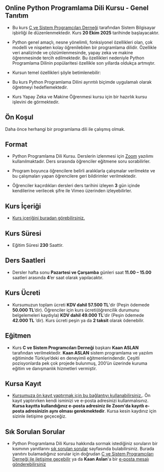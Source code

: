 ## Online Python Programlama Dili Kursu - Genel Tanıtım
+ Bu kurs [C ve Sistem Programcıları Derneği](http://www.csystem.org/) tarafından Sistem Bilgisayar işbirliği ile düzenlenmektedir. Kurs __20 Ekim 2025__ tarihinde başlayacaktır.

+ Python genel amaçlı, nesne yönelimli, fonksiyonel özellikleri olan, çok modelli ve nispeten kolay öğrenilebilen bir programlama dilidir. Özellikle veri analizinde ve çözümlenmesinde, yapay zeka ve makine öğrenmesinde tercih edilmektedir. Bu özellikleri nedeniyle Python Programlama Dilinin popülaritesi özellikle son yıllarda oldukça artmıştır.

+ Kursun temel özellikleri şöyle betimlenebilir:

+ Bu kurs Python Programlama Dilini ayrıntılı biçimde uygulamalı olarak öğretmeyi hedeflemektedir.

+ Kurs Yapay Zeka ve Makine Öğrenmesi kursu için bir hazırlık kursu işlevini de görmektedir.

## Ön Koşul

Daha önce herhangi bir programlama dili ile çalışmış olmak.


## Format
+ Python Programlama Dili Kursu. Derslerin izlenmesi için [Zoom](https://zoom.us/) yazılımı kullanılmaktadır. Ders sırasında öğrenciler eğitmene soru sorabilirler.

+ Program boyunca öğrencilere belirli aralıklarla çalışmalar verilmekte ve  bu çalışmaları yapan öğrencilere geri bildirimler verilmektedir.

+ Öğrenciler kaçırdıkları dersleri ders tarihini izleyen __3__ gün içinde kendilerine verilecek şifre ile Vimeo üzerinden izleyebilirler.

## Kurs İçeriği
+ [Kurs içeriğini buradan görebilirsiniz.](https://github.com/CSD-1993/Online-Python-Programlama-Dili-Kursu-20-Ekim-2025/blob/main/kurs_icerigi.md)

## Kurs Süresi

+ Eğitim Süresi __230__ Saattir.

## Ders Saatleri

+ Dersler hafta sonu __Pazartesi ve Çarşamba__ günleri saat __11.00 – 15.00__ saatleri arasında __4__’er saat olarak yapılacaktır.

## Kurs Ücreti
+  Kursumuzun toplam ücreti __KDV dahil 57.500 TL__'dir (Peşin ödemede __50.000 TL__’dir). Öğrenciler için kurs ücreti(öğrencilik durumunu belgelemeleri kaydıyla) __KDV dahil 49.000 TL__'dir (Peşin ödemede __42.000 TL__ ’dir). Kurs ücreti peşin ya da __2 taksit__ olarak ödenebilir.
## Eğitmen

+ Kurs __C ve Sistem Programcıları Derneği__ başkanı __Kaan ASLAN__ tarafından verilmektedir. __Kaan ASLAN__ sistem programlama ve yazılım eğitiminde Türkiye’deki en deneyimli eğitmenlerindendir. Çeşitli pozisyonlarda pek çok projede bulunmuş, 200’ün üzerinde kuruma eğitim ve danışmanlık hizmetleri vermiştir. 

## Kursa Kayıt
+ [Kursumuza ön kayıt yaptırmak için bu bağlantıyı kullanabilirsiniz.](https://us02web.zoom.us/meeting/register/lLIKRf-ETGO862JB_IVP6w#/registration). Ön kayıt yaptırırken kendi isminizi ve e-posta adresinizi kullanmalısınız. **Kursa kayıtta kullandığınız e-posta adresiniz ile Zoom'da kayıtlı e-posta adresinizin aynı olması gerekmektedir**. Kursa kesin kaydınız için sizinle iletişime geçeceğiz.

## Sık Sorulan Sorular
+ Python Programlama Dili Kursu hakkında sormak istediğiniz soruların bir kısmının yanıtlarını [sık sorulan sorular](https://github.com/CSD-1993/Online-Python-Programlama-Dili-Kursu-20-Ekim-2025/blob/main/sss.md) sayfasında bulabilirsiniz. Burada yanıtını bulamadığınız sorular için doğrudan [C ve Sistem Programcıları Derneği ile iletişime geçebilir](http://www.csystem.org/) ya da __Kaan Aslan__'a bir [e-posta mesajı gönderebilirsiniz](mailto:aslank@csystem.org)

